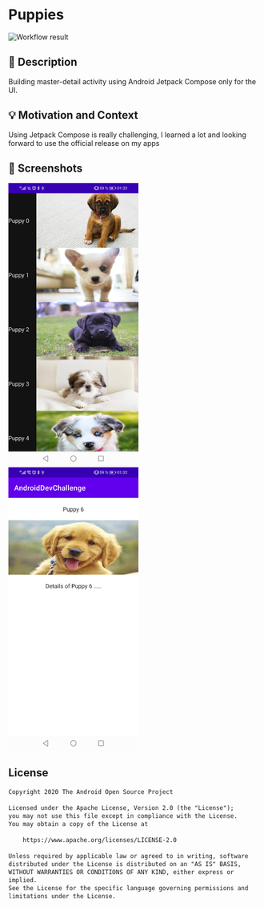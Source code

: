 # Puppies

![Workflow result](https://github.com/moaz-cliqz/AndroidDevChallenge-JetPackCompose-1/workflows/Check/badge.svg)


## :scroll: Description
Building master-detail activity using Android Jetpack Compose only for the UI.

## :bulb: Motivation and Context
Using Jetpack Compose is really challenging, I learned a lot and looking forward to use the official release on my apps

## :camera_flash: Screenshots
<img src="/results/screenshot_1.png" width="260">&emsp;<img src="/results/screenshot_2.png" width="260">

## License
```
Copyright 2020 The Android Open Source Project

Licensed under the Apache License, Version 2.0 (the "License");
you may not use this file except in compliance with the License.
You may obtain a copy of the License at

    https://www.apache.org/licenses/LICENSE-2.0

Unless required by applicable law or agreed to in writing, software
distributed under the License is distributed on an "AS IS" BASIS,
WITHOUT WARRANTIES OR CONDITIONS OF ANY KIND, either express or implied.
See the License for the specific language governing permissions and
limitations under the License.
```
